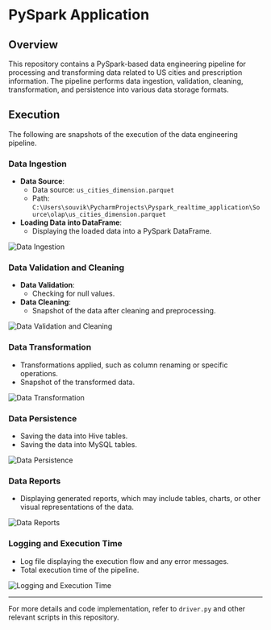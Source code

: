# PySpark Application

## Overview
This repository contains a PySpark-based data engineering pipeline for processing and transforming data related to US cities and prescription information. The pipeline performs data ingestion, validation, cleaning, transformation, and persistence into various data storage formats.

## Execution
The following are snapshots of the execution of the data engineering pipeline.

### Data Ingestion
- **Data Source**: 
    - Data source: `us_cities_dimension.parquet`
    - Path: `C:\Users\souvik\PycharmProjects\Pyspark_realtime_application\Source\olap\us_cities_dimension.parquet`
- **Loading Data into DataFrame**:
    - Displaying the loaded data into a PySpark DataFrame.

![Data Ingestion](/images/data_ingestion.png)

### Data Validation and Cleaning
- **Data Validation**:
    - Checking for null values.
- **Data Cleaning**:
    - Snapshot of the data after cleaning and preprocessing.

![Data Validation and Cleaning](/images/data_validation_cleaning.png)

### Data Transformation
- Transformations applied, such as column renaming or specific operations.
- Snapshot of the transformed data.

![Data Transformation](/images/data_transformation.png)

### Data Persistence
- Saving the data into Hive tables.
- Saving the data into MySQL tables.

![Data Persistence](/images/data_persistence.png)

### Data Reports
- Displaying generated reports, which may include tables, charts, or other visual representations of the data.

![Data Reports](/images/data_reports.png)

### Logging and Execution Time
- Log file displaying the execution flow and any error messages.
- Total execution time of the pipeline.

![Logging and Execution Time](/images/logging_execution_time.png)

---

For more details and code implementation, refer to `driver.py` and other relevant scripts in this repository.
